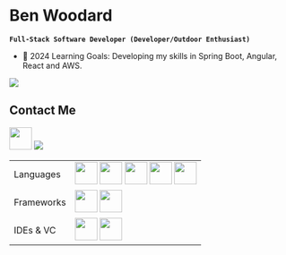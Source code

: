 # Ben Woodard

**`Full-Stack Software Developer (Developer/Outdoor Enthusiast)`**

-  🧠 2024 Learning Goals: Developing my skills in Spring Boot, Angular, React and AWS.


<img src="https://github-readme-stats.vercel.app/api/top-langs/?username=ben-woodard&theme=dark&langs_count=10"/>

## Contact Me

<a href="https://www.linkedin.com/in/benjamin-woodard//"><img src="https://www.vectorlogo.zone/logos/linkedin/linkedin-icon.svg" width="40" height="40"/></a>
<a href = "mailto: benjaminwoodard93@gmail.com"><img src="https://img.shields.io/badge/-Gmail-%23333?style=for-the-badge&logo=gmail&logoColor=white" target="_blank" ></a>

<table>
  <tr>
    <td>Languages</td>
    <td>
      <img src="https://cdn.jsdelivr.net/gh/devicons/devicon/icons/java/java-original.svg" height="40" width="40"/>
      <img src="https://cdn.jsdelivr.net/gh/devicons/devicon/icons/javascript/javascript-original.svg" height="40" width="40"/>
      <img src="https://cdn.jsdelivr.net/gh/devicons/devicon/icons/html5/html5-original-wordmark.svg" height="40" width="40"/>
      <img src="https://cdn.jsdelivr.net/gh/devicons/devicon/icons/css3/css3-original-wordmark.svg" height="40" width="40"/>
      <img src="https://cdn.jsdelivr.net/gh/devicons/devicon@latest/icons/typescript/typescript-original.svg" height="40" width="40"/>
    </td>
  </tr>
  <tr>
    <td>Frameworks</td>
    <td>
      <img src="https://cdn.jsdelivr.net/gh/devicons/devicon/icons/spring/spring-original.svg" height="40" width="40"/>
     <img src="https://cdn.jsdelivr.net/gh/devicons/devicon@latest/icons/angular/angular-original.svg" height="40" width="40"/>
    </td>
  </tr>
  <tr>
    <td>IDEs & VC</td>
    <td>
     <img src="https://cdn.jsdelivr.net/gh/devicons/devicon/icons/vscode/vscode-original.svg" height="40" width="40"/>
     <img src="https://cdn.jsdelivr.net/gh/devicons/devicon/icons/intellij/intellij-original.svg" height="40" width="40"/>
    </td>
  </tr>
</table>
